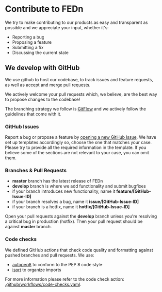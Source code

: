 # Contribute to FEDn

We try to make contributing to our products as easy and transparent as possible and we appreciate your input, whether it's:

- Reporting a bug
- Proposing a feature
- Submitting a fix
- Discussing the current state

## We develop with GitHub

We use github to host our codebase, to track issues and feature requests, as well as accept and merge pull requests. 

We actively welcome your pull requests which, we believe, are the best way to propose changes to the codebase! 

The branching strategy we follow is [GitFlow](https://datasift.github.io/gitflow/IntroducingGitFlow.html#:~:text=GitFlow%20is%20a%20branching%20model,and%20scaling%20the%20development%20team.) and we actively follow the guidelines that come with it.

### GitHub Issues

Report a bug or propose a feature by [opening a new GitHub Issue](https://github.com/scaleoutsystems/fedn/issues/new/choose). We have set up templates accordingly so, choose the one that matches your case. Please try to provide all the required information in the template. If you believe some of the sections are not relevant to your case, you can omit them.

### Branches & Pull Requests

- **master** branch has the latest release of FEDn
- **develop** branch is where we add functionality and submit bugfixes
- if your branch introduces new functionality, name it **feature/[GitHub-Issue-ID]**
- if your branch resolves a bug, name it **issue/[GitHub-Issue-ID]**
- if your branch is a hotfix, name it **hotfix/[GitHub-Issue-ID]**

Open your pull requests against the **develop** branch unless you're resolving a critical bug in production (hotfix). Then your pull request should be against **master** branch.

### Code checks
We defined GitHub actions that check code quality and formatting against pushed branches and pull requests. We use:

- [autopep8](https://pypi.org/project/autopep8/) to conform to the PEP 8 code style
- [isort](https://github.com/PyCQA/isort) to organize imports

For more information please refer to the code check action: [.github/workflows/code-checks.yaml](.github/workflows/code-checks.yaml).